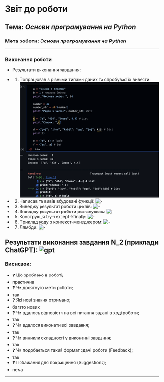
# Звіт до роботи
## Тема: _Основи програмування на Python_
### Мета роботи: _Основи програмування на Python_

---
### Виконання роботи
* Результати виконання завдання:
- 1.  Попрацював з різними типами даних та спробуваd їх вивести:
      ![-](lab2/1.png)
- 2.  Написав та вивів вбудовані функції:
      ![-](/college1/lab2/2.png)
- 3.  Виведжу результат роботи циклів:
      ![-](/college1/lab2/3.png)
- 4.  Виведжу результат роботи розгалужень:
      ![-](/college1/lab2/4.png)
- 5.  Конструкція try->except->finally:
      ![-](/college1/lab2/5.png)
- 6.  Приклад коду з контекст-менеджером:
      ![-](/college1/lab2/6.png)
- 7.  Лямбди:
      ![-](/workspaces/college1/lab2/7.png)

**Результати виконання завдання N_2 (приклади ChatGPT):**
![gpt](/workspaces/college1/lab2/8.png)
---
### Висновок:

- :question: Що зроблено в роботі;
- практична
- :question: Чи досягнуто мети роботи;
- так
- :question: Які нові знання отримано;
- багато нових
- :question: Чи вдалось відповісти на всі питання задані в ході роботи;
- так
- :question: Чи вдалося виконати всі завдання;
- так
- :question: Чи виникли складності у виконанні завдання;
- так
- :question: Чи подобається такий формат здачі роботи (Feedback);
- так
- :question: Побажання для покращення (Suggestions);
- нема

---
